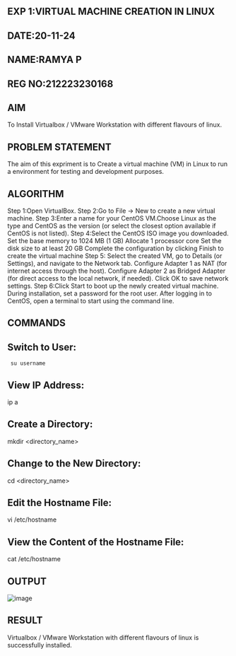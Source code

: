 
 
 
 ## EXP 1:VIRTUAL MACHINE CREATION IN LINUX

 ## DATE:20-11-24
 ## NAME:RAMYA P
 ## REG NO:212223230168
 
 
 ## AIM
  To Install Virtualbox / VMware Workstation with different flavours of linux.
       
 ## PROBLEM STATEMENT
   The aim of this expriment is to Create a virtual machine (VM) in Linux to run a environment for testing and development purposes.



 ## ALGORITHM
Step 1:Open VirtualBox.
Step 2:Go to File -> New to create a new virtual machine.
Step 3:Enter a name for your CentOS VM.Choose Linux as the type and CentOS as the version (or select the closest option available if CentOS is not listed).
Step 4:Select the CentOS ISO image you downloaded. Set the base memory to 1024 MB (1 GB) Allocate 1 processor core Set the disk size to at least 20 GB Complete the configuration by clicking Finish to create the virtual machine
Step 5: Select the created VM, go to Details (or Settings), and navigate to the Network tab. Configure Adapter 1 as NAT (for internet access through the host). Configure Adapter 2 as Bridged Adapter (for direct access to the local network, if needed). Click OK to save network settings.
Step 6:Click Start to boot up the newly created virtual machine. During installation, set a password for the root user. After logging in to CentOS, open a terminal to start using the command line.


## COMMANDS

## Switch to User:
     su username

## View IP Address:
  ip a

## Create a Directory:
  mkdir <directory_name>

## Change to the New Directory:
 cd <directory_name>

## Edit the Hostname File:
 vi /etc/hostname

## View the Content of the Hostname File:
cat /etc/hostname





## OUTPUT
![image](https://github.com/user-attachments/assets/eabb3840-39cd-47c9-ab4d-32bfb6cd1b3d)



## RESULT
Virtualbox / VMware Workstation with different flavours of linux is successfully installed.


 

  


